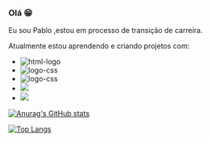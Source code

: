 ### Olá 😁

<p>Eu sou Pablo ,estou em processo de transição de carreira.</p>
<p>Atualmente estou aprendendo e criando projetos com:</p>

- <img src="https://img.shields.io/badge/HTML5-E34F26?style=for-the-badge&logo=html5&logoColor=white" alt="html-logo"/>

- <img src="https://img.shields.io/badge/CSS3-1572B6?style=for-the-badge&logo=css3&logoColor=white" alt="logo-css"/>

- <img src="https://img.shields.io/badge/JavaScript-F7DF1E?style=for-the-badge&logo=javascript&logoColor=black" alt="logo-css"/>

- <img src = "https://img.shields.io/badge/Node.js-43853D?style=for-the-badge&logo=node.js&logoColor=white">

- <img src = "https://img.shields.io/badge/React-20232A?style=for-the-badge&logo=react&logoColor=61DAFB">

[![Anurag's GitHub stats](https://github-readme-stats.vercel.app/api?username=pablomartinsti)](https://github.com/anuraghazra/github-readme-stats)

[![Top Langs](https://github-readme-stats.vercel.app/api/top-langs/?username=pablomartinsti)](https://github.com/anuraghazra/github-readme-stats)


